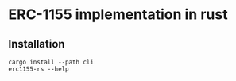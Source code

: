 # ERC-1155 implementation in rust

## Installation
```
cargo install --path cli
erc1155-rs --help
```